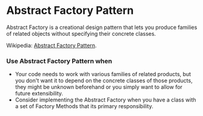 # Abstract Factory Pattern

Abstract Factory is a creational design pattern that lets you produce families of related objects without specifying their concrete classes.

Wikipedia: [Abstract Factory Pattern](https://en.wikipedia.org/wiki/Abstract_factory_pattern).

### Use Abstract Factory Pattern when

  * Your code needs to work with various families of related products, but you don't want it to depend on the concrete classes of those products, they might be unknown beforehand or you simply want to allow for future extensibility.
  * Consider implementing the Abstract Factory when you have a class with a set of Factory Methods that its primary responsibility.
